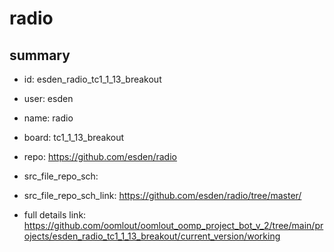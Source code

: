 # radio
 
## summary 
* id: esden_radio_tc1_1_13_breakout
* user: esden
* name: radio
* board: tc1_1_13_breakout
* repo: https://github.com/esden/radio



* src_file_repo_sch: 
* src_file_repo_sch_link: https://github.com/esden/radio/tree/master/
* full details link: https://github.com/oomlout/oomlout_oomp_project_bot_v_2/tree/main/projects/esden_radio_tc1_1_13_breakout/current_version/working  







